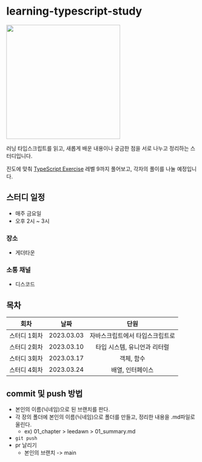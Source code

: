 # learning-typescript-study

<img src="http://image.yes24.com/goods/116585556/XL" width=300 />

러닝 타입스크립트를 읽고, 새롭게 배운 내용이나 궁금한 점을 서로 나누고 정리하는 스터디입니다.

진도에 맞춰 [TypeScript Exercise](https://typescript-exercises.github.io/) 레벨 9까지 풀어보고, 각자의 풀이를 나눌 예정입니다.

## 스터디 일정

- 매주 금요일
- 오후 2시 ~ 3시

### 장소

- 게더타운

### 소통 채널

- 디스코드

## 목차

|     회차     |    날짜    |              단원               |
| :----------: | :--------: | :-----------------------------: |
| 스터디 1회차 | 2023.03.03 | 자바스크립트에서 타입스크립트로 |
| 스터디 2회차 | 2023.03.10 |  타입 시스템, 유니언과 리터럴   |
| 스터디 3회차 | 2023.03.17 |           객체, 함수            |
| 스터디 4회차 | 2023.03.24 |        배열, 인터페이스         |

## commit 및 push 방법

- 본인의 이름(닉네임)으로 된 브랜치를 판다.
- 각 장의 폴더에 본인의 이름(닉네임)으로 폴더를 만들고, 정리한 내용을 .md파일로 올린다.
  - ex) 01_chapter > leedawn > 01_summary.md
- `git push`
- pr 날리기
  - 본인의 브랜치 -> main
